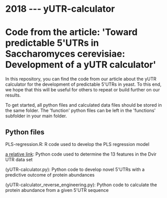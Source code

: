 # 2018 --- yUTR-calculator

# Code from the article: 'Toward predictable 5'UTRs in Saccharomyces cerevisiae: Development of a yUTR calculator'

In this repository, you can find the code from our article about the yUTR calculator for the development of predictable 5'UTRs in yeast.
To this end, we hope that this will be useful for others to repeat or build further on our results.

To get started, all python files and calculated data files should be stored in the same folder. The 'function' python files can be left in the 'functions' subfolder in your main folder.

## Python files

PLS-regression.R: R code used to develop the PLS regression model

[a relative link](UTR_feature_calculation.py): Python code used to determine the 13 features in the Dvir UTR data set

(yUTR-calculator.py): Python code to develop novel 5'UTRs with a predictive outcome of protein abundances

(yUTR-calculator_reverse_engineering.py): Python code to calculate the protein abundance from a given 5'UTR sequence
